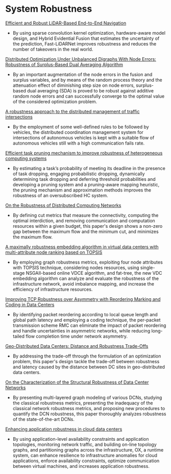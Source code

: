 # System Robustness

[Efficient and Robust LiDAR-Based End-to-End Navigation](https://arxiv.org/pdf/2105.09932.pdf)

- By using sparse convolution kernel optimization, hardware-aware model design, and Hybrid Evidential Fusion that estimates the uncertainty of the prediction, Fast-LiDARNet improves robustness and reduces the number of takeovers in the real world.

[Distributed Optimization Under Unbalanced Digraphs With Node Errors: Robustness of Surplus-Based Dual Averaging Algorithm](https://ieeexplore.ieee.org/stamp/stamp.jsp?tp=&arnumber=9147030)

- By an important augmentation of the node errors in the fusion and surplus variables, and by means of the random process theory and the attenuation effect of diminishing step size on node errors, surplus-based dual averaging (SDA) is proved to be robust against additive random node errors and can successfully converge to the optimal value of the considered optimization problem.

[A robustness approach to the distributed management of traffic intersections](https://link.springer.com/content/pdf/10.1007/s12652-019-01424-w.pdf)

- By the employment of some well-defined rules to be followed by vehicles, the distributed coordination management system for intersections of autonomous vehicles is kept with a suitable flow of autonomous vehicles still with a high communication fails rate.

[Efficient task pruning mechanism to improve robustness of heterogeneous computing systems](https://pdf.sciencedirectassets.com/272438/1-s2.0-S0743731520X00050/1-s2.0-S0743731519307750/main.pdf?X-Amz-Security-Token=IQoJb3JpZ2luX2VjEBoaCXVzLWVhc3QtMSJHMEUCIQCrAaWqKcXRkFDPgXQdfo28kq3DkJByV%2Bxim%2Bq90OSnOwIgE%2BrmWzLysiTlhxmTDuE4yC1s%2FQ%2BVcnOEPa7vTRH%2FFpwq%2BgMIchAEGgwwNTkwMDM1NDY4NjUiDM3OTtVbC6MvnQEV3SrXA3hyU0NYiniWlPa%2FmNvEP%2BDE%2Bh%2BbkR2Ppp%2FoVfIVGjZtu510weA8NBvjrMty4bb%2FrJa4aMEyF2lWAOKezjx%2FQs5TjvSjtzOd87Mq6E4G%2BWJI6lioyJM%2BWHRihRuIU4X%2FgxNy3X0q8mO7MbFSL87rt1YggZGEeDW35vq%2B2FZAgYBU88iIHA2jmm3nv%2FJcxEIfouINXID%2B3kravWsqfjYEGvIsn%2B05sD6JQpKpXV%2FLwkT5bd3QSHFo4LAaiRy%2BuaBTcuo03FO1Lctf4bZdz3d%2FSij4TuzuS%2BbTLOb0W9aGZtUH2kupsy9%2FKvFtx2H33XcZIAI%2Bjztzxcig9Nd54%2BqEVdrvKXSCidt1A%2FkvFQkZXltG0c7yA%2F86VzdmE%2F5pFJFB0QPlBT0xGwq4cED%2Fjyf09HtgtnHQi6jxJIxi%2FfzfIsSLLmfVu7o97qS8LEKCLr2kWvUsyDU5N3EylA0ENdFeybQgo7%2BEJxFlczsIAewQWpryj5E4wIOOTA5P0PegKxY32v4WF%2BPeQdX8jRn1g0J2Ox1WINe%2Fs%2F1THJd2%2BjhPUomD8hHGSLILqulq5snb8sfp87sAAN9U6xDmhfQaeEpTlU%2BNqkPfm1sBApAgqi6AOvGTXWdBZS1jRTDpmIyKBjqlAUvWSa1DWUfcXL5ClSGauBUcgcqYXWGihAyrxj64njZq5v5zaJwbRqkrVeGB9Ep265xvSCyAsbXMp5s1SwziuXoH2PJgvG5x8HVms7OYqkSaxxToagGva8ISEqwe0JOhbgOT4vO82AAVf6lvVpYRXd5DtNNFVPyWJYKCNm7ryAosyxchLNCa%2BTTE1o%2F63cCJ4O2z1rqRrYKvN3pbRyVcCRzbAgfIkg%3D%3D&X-Amz-Algorithm=AWS4-HMAC-SHA256&X-Amz-Date=20210916T103701Z&X-Amz-SignedHeaders=host&X-Amz-Expires=300&X-Amz-Credential=ASIAQ3PHCVTYRHHVHRMZ%2F20210916%2Fus-east-1%2Fs3%2Faws4_request&X-Amz-Signature=973c4f3af4db44a2dff0343b5c78cbf01297fd90dcf49556409dd2d20e21d373&hash=5140c30786aeb596fd75ac64d1ba57db83b15166d3b9ee215b50b5d7ade33950&host=68042c943591013ac2b2430a89b270f6af2c76d8dfd086a07176afe7c76c2c61&pii=S0743731519307750&tid=spdf-009500af-0509-493e-b587-3bcdbe5d745f&sid=232bc2205e5a7547117b7cd-eeda29a71442gxrqa&type=client)

- By estimating a task’s probability of meeting its deadline in the presence of task dropping, engaging probabilistic dropping, dynamically determining task dropping and deferring threshold probabilities and developing a pruning system and a pruning-aware mapping heuristic, the pruning mechanism and approximation methods improves the robustness of an oversubscribed HC system.

[On the Robustness of Distributed Computing Networks](https://arxiv.org/pdf/1901.02636.pdf)

- By defining cut metrics that measure the connectivity, computing the optimal interdiction, and removing communication and computation resources within a given budget, this paper's design shows a non-zero gap between the maximum flow and the minimum cut, and minimizes the maximum flow.

[A maximally robustness embedding algorithm in virtual data centers with multi-attribute node ranking based on TOPSIS](https://link.springer.com/content/pdf/10.1007/s11227-019-02981-9.pdf)

- By employing graph robustness metrics, exploiting four node attributes with TOPSIS technique, considering nodes resources, using single-stage NSGAII-based online VDCE algorithm, and fat-tree, the new VDC embedding algorithm can analyze and evaluate the robustness of the infrastructure network, avoid imbalance mapping, and increase the efficiency of infrastructure resources.

[Improving TCP Robustness over Asymmetry with Reordering Marking and Coding in Data Centers](https://ieeexplore.ieee.org/stamp/stamp.jsp?tp=&arnumber=8885130)

- By identifying packet reordering according to local queue length and global path latency and employing a coding technique, the per-packet transmission scheme RMC can eliminate the impact of packet reordering and handle uncertainties in asymmetric networks, while reducing long-tailed flow completion time under network asymmetry.

[Geo-Distributed Data Centers: Distance and Robustness Trade-Offs](https://ieeexplore.ieee.org/stamp/stamp.jsp?tp=&arnumber=6927160)

- By addressing the trade-off through the formulation of an optimization problem, this paper's design tackle the trade-off between robustness and latency caused by the distance between DC sites in geo-distributed data centers.

[On the Characterization of the Structural Robustness of Data Center Networks](https://ieeexplore.ieee.org/stamp/stamp.jsp?tp=&arnumber=6604388)

- By presenting multi-layered graph modeling of various DCNs, studying the classical robustness metrics,  presenting the inadequacy of the classical network robustness metrics, and proposing new procedures to quantify the DCN robustness, this paper thoroughly analyzes robustness of the state-of-the-art DCNs.

[Enhancing application robustness in cloud data centers](https://dl.acm.org/doi/pdf/10.5555/2093889.2093906)

- By using application-level availability constraints and application topologies, monitoring network traffic, and building on-line topology graphs, and partitioning graphs across the infrastructure, OX, a runtime system, can enhance resilience to infrastructure anomalies for cloud applications, enforce availability constraints, optimize communication between virtual machines, and increases application robustness.